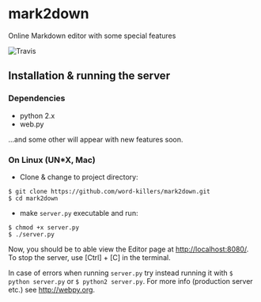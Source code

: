 # mark2down
Online Markdown editor with some special features

![Travis](https://travis-ci.org/word-killers/mark2down.svg?branch=master)

## Installation & running the server
### Dependencies
- python 2.x
- web.py

...and some other will appear with new features soon.

### On Linux (UN*X, Mac)

- Clone & change to project directory:

```
$ git clone https://github.com/word-killers/mark2down.git
$ cd mark2down
```
- make `server.py` executable and run: 

```
$ chmod +x server.py
$ ./server.py
```

Now, you should be to able view the Editor page at <http://localhost:8080/>. To stop the server, use [Ctrl] + [C] in the
terminal.

In case of errors when running `server.py` try instead running it with `$ python server.py` or `$ python2 server.py`.
For more info (production server etc.) see http://webpy.org.
